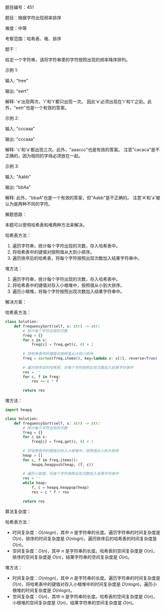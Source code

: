 题目编号：451

题目：根据字符出现频率排序

难度：中等

考察范围：哈希表、堆、排序

题干：

给定一个字符串，请将字符串里的字符按照出现的频率降序排列。

示例 1:

输入:
"tree"

输出:
"eert"

解释:
'e'出现两次，'r'和't'都只出现一次。
因此'e'必须出现在'r'和't'之前。此外，"eetr"也是一个有效的答案。

示例 2:

输入:
"cccaaa"

输出:
"cccaaa"

解释:
'c'和'a'都出现三次。此外，"aaaccc"也是有效的答案。
注意"cacaca"是不正确的，因为相同的字母必须放在一起。

示例 3:

输入:
"Aabb"

输出:
"bbAa"

解释:
此外，"bbaA"也是一个有效的答案，但"Aabb"是不正确的。
注意'A'和'a'被认为是两种不同的字符。

解题思路：

本题可以使用哈希表和堆两种方法来解决。

哈希表方法：

1. 遍历字符串，统计每个字符出现的次数，存入哈希表中。
2. 将哈希表中的键值对按照值从大到小排序。
3. 遍历排序后的哈希表，将每个字符按照出现次数加入结果字符串中。

堆方法：

1. 遍历字符串，统计每个字符出现的次数，存入哈希表中。
2. 将哈希表中的键值对存入小根堆中，按照值从小到大排序。
3. 遍历小根堆，将每个字符按照出现次数加入结果字符串中。

解决方案：

哈希表方法：

```python
class Solution:
    def frequencySort(self, s: str) -> str:
        # 统计每个字符出现的次数
        freq = {}
        for c in s:
            freq[c] = freq.get(c, 0) + 1
        
        # 将哈希表中的键值对按照值从大到小排序
        freq = sorted(freq.items(), key=lambda x: x[1], reverse=True)
        
        # 遍历排序后的哈希表，将每个字符按照出现次数加入结果字符串中
        res = ''
        for c, f in freq:
            res += c * f
        
        return res
```

堆方法：

```python
import heapq

class Solution:
    def frequencySort(self, s: str) -> str:
        # 统计每个字符出现的次数
        freq = {}
        for c in s:
            freq[c] = freq.get(c, 0) + 1
        
        # 将哈希表中的键值对存入小根堆中，按照值从小到大排序
        heap = []
        for c, f in freq.items():
            heapq.heappush(heap, (f, c))
        
        # 遍历小根堆，将每个字符按照出现次数加入结果字符串中
        res = ''
        while heap:
            f, c = heapq.heappop(heap)
            res = c * f + res
        
        return res
```

算法复杂度：

哈希表方法：

- 时间复杂度：$O(nlogn)$，其中 $n$ 是字符串的长度。遍历字符串的时间复杂度是 $O(n)$，排序的时间复杂度是 $O(nlogn)$，遍历排序后的哈希表的时间复杂度是 $O(n)$。
- 空间复杂度：$O(n)$，其中 $n$ 是字符串的长度。哈希表的空间复杂度是 $O(n)$，排序的空间复杂度是 $O(n)$，结果字符串的空间复杂度是 $O(n)$。

堆方法：

- 时间复杂度：$O(nlogn)$，其中 $n$ 是字符串的长度。遍历字符串的时间复杂度是 $O(n)$，将哈希表中的键值对存入小根堆中的时间复杂度是 $O(nlogn)$，遍历小根堆的时间复杂度是 $O(nlogn)$。
- 空间复杂度：$O(n)$，其中 $n$ 是字符串的长度。哈希表的空间复杂度是 $O(n)$，小根堆的空间复杂度是 $O(n)$，结果字符串的空间复杂度是 $O(n)$。